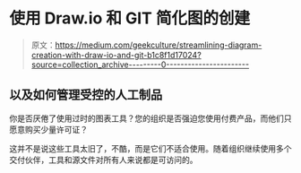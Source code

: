 # 使用 Draw.io 和 GIT 简化图的创建

> 原文：<https://medium.com/geekculture/streamlining-diagram-creation-with-draw-io-and-git-b1c8f1d17024?source=collection_archive---------0----------------------->

## 以及如何管理受控的人工制品

你是否厌倦了使用过时的图表工具？您的组织是否强迫您使用付费产品，而他们只愿意购买少量许可证？

这并不是说这些工具太旧了，不酷，而是它们不适合使用。随着组织继续使用多个交付伙伴，工具和源文件对所有人来说都是可访问的。